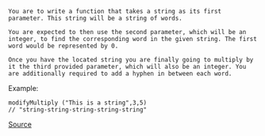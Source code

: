     You are to write a function that takes a string as its first parameter. This string will be a string of words.

    You are expected to then use the second parameter, which will be an integer, to find the corresponding word in the given string. The first word would be represented by 0.

    Once you have the located string you are finally going to multiply by it the third provided parameter, which will also be an integer. You are additionally required to add a hyphen in between each word.

Example:
```
modifyMultiply ("This is a string",3,5) 
// "string-string-string-string-string"
```

[Source](https://www.codewars.com/kata/5ace2d9f307eb29430000092)
